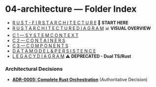 <!--══════════════════════════════════════════════════
  ╔══════════════════════════════════════════════════════════════╗
  ║  ░  04-architecture — Index  ░░░░░░░░░░░░░░░░░░░░░░░░░░░░░░░  ║
  ║                                                              ║
  ║                                                              ║
  ║                                                              ║
  ║                                                              ║
  ║           ╌╌  P L A C E H O L D E R  ╌╌                      ║
  ║                                                              ║
  ║                                                              ║
  ║                                                              ║
  ║                                                              ║
  ╚══════════════════════════════════════════════════════════════╝
    • WHAT ▸ Index of this folder
    • WHY  ▸ Quick navigation and discovery
    • HOW  ▸ Auto-generated; edit children, not this list
-->

# 04-architecture — Folder Index

- [R U S T - F I R S T   A R C H I T E C T U R E](./rust-first-design.md) 🚀 **START HERE**
- [R U S T   A R C H I T E C T U R E   D I A G R A M](./rust-architecture.mmd) 📊 **VISUAL OVERVIEW**
- [C 1   —   S Y S T E M   C O N T E X T](./C1-context.md)
- [C 2   —   C O N T A I N E R S](./C2-containers.md)
- [C 3   —   C O M P O N E N T S](./C3-components.md)
- [D A T A   M O D E L   &   P E R S I S T E N C E](./data_model.md)
- [L E G A C Y   D I A G R A M](./architecture.mmd) ⚠️ **DEPRECATED - Dual TS/Rust**

### Architectural Decisions

- **[ADR-0005: Complete Rust Orchestration](../05-adr/0005-rust-first-orchestrator.md)** (Authoritative Decision)
